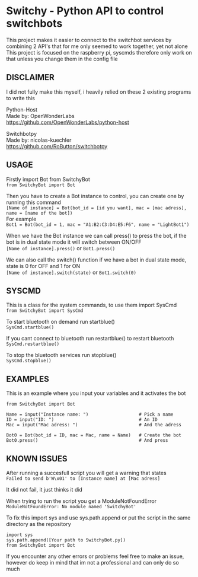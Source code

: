 # Switchy - Python API to control switchbots
This project makes it easier to connect to the switchbot services by combining 2 API's that for me only seemed to work together, yet not alone <br/>
This project is focused on the raspberry pi, syscmds therefore only work on that unless you change them in the config file <br/>

## DISCLAIMER
I did not fully make this myself, i heavily relied on these 2 existing programs to write this

Python-Host <br/>
Made by: OpenWonderLabs <br/>
https://github.com/OpenWonderLabs/python-host <br/>

Switchbotpy <br/>
Made by: nicolas-kuechler <br/>
https://github.com/RoButton/switchbotpy <br/>

## USAGE
Firstly import Bot from SwitchyBot <br/>
`from SwitchyBot import Bot` <br/>

Then you have to create a Bot instance to control, you can create one by running this command <br/>
`[Name of instance] = Bot(bot_id = [id you want], mac = [mac adress], name = [name of the bot])` <br/>
For example <br />
`Bot1 = Bot(bot_id = 1, mac = "A1:B2:C3:D4:E5:F6", name = "LightBot1")` <br/>

When we have the Bot instance we can call press() to press the bot, if the bot is in dual state mode it will switch between ON/OFF <br/>
`[Name of instance].press()` or `Bot1.press()` <br/>

We can also call the switch() function if we have a bot in dual state mode, state is 0 for OFF and 1 for ON <br/>
`[Name of instance].switch(state)` or `Bot1.switch(0)` <br/>

## SYSCMD
This is a class for the system commands, to use them import SysCmd <br/>
`from SwitchyBot import SysCmd` <br/>

To start bluetooth on demand run startblue() <br/>
`SysCmd.startblue()` <br/>

If you cant connect to bluetooth run restartblue() to restart bluetooth <br/>
`SysCmd.restartblue()` <br/>

To stop the bluetooth services run stopblue() <br/>
`SysCmd.stopblue()` <br/>

## EXAMPLES
This is an example where you input your variables and it activates the bot
```
from SwitchyBot import Bot

Name = input("Instance name: ")                   # Pick a name
ID = input("ID: ")                                # An ID
Mac = input("Mac adress: ")                       # And the adress

Bot0 = Bot(bot_id = ID, mac = Mac, name = Name)   # Create the bot
Bot0.press()                                      # And press
```

## KNOWN ISSUES
After running a succesfull script you will get a warning that states <br/>
`Failed to send b'W\x01' to [Instance name] at [Mac adress]` <br/>

It did not fail, it just thinks it did <br/>

When trying to run the script you get a ModuleNotFoundError <br/>
`ModuleNotFoundError: No module named 'SwitchyBot'` <br/>

To fix this import sys and use sys.path.append or put the script in the same directory as the repository <br/>
```
import sys
sys.path.append([Your path to SwitchyBot.py])
from SwitchyBot import Bot
```

If you encounter any other errors or problems feel free to make an issue, however do keep in mind that im not a professional and can only do so much
